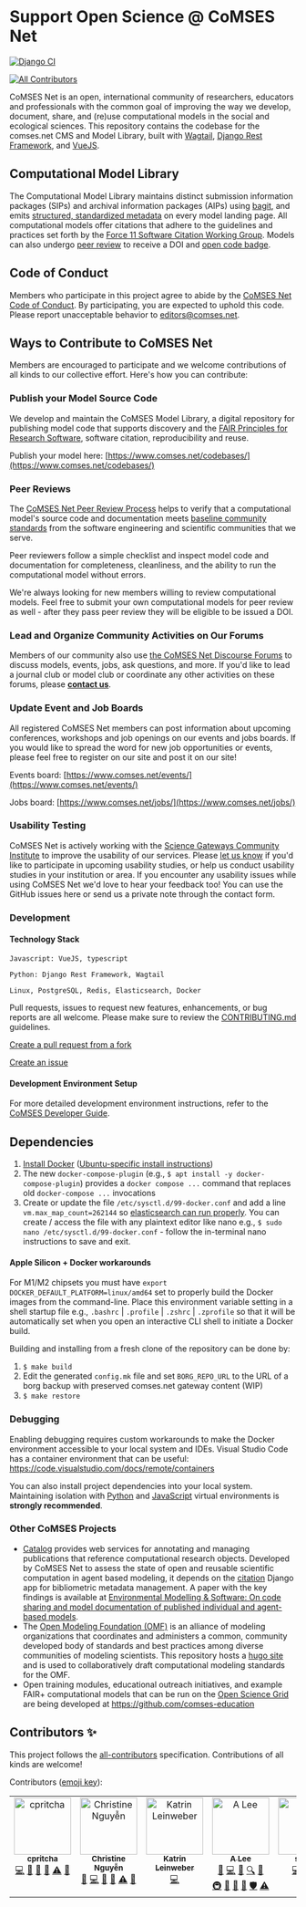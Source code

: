 # Support Open Science @ CoMSES Net
[![Django CI](https://github.com/comses/comses.net/actions/workflows/django-ci.yml/badge.svg)](https://github.com/comses/comses.net/actions/workflows/django-ci.yml)
<!-- ALL-CONTRIBUTORS-BADGE:START - Do not remove or modify this section -->
[![All Contributors](https://img.shields.io/badge/all_contributors-7-orange.svg?style=flat-square)](#contributors-)
<!-- ALL-CONTRIBUTORS-BADGE:END -->

CoMSES Net is an open, international community of researchers, educators and professionals with the common goal of improving the way we develop, document, share, and (re)use computational models in the social and ecological sciences. This repository contains the codebase for the comses.net CMS and Model Library, built with [Wagtail](https://github.com/wagtail/wagtail), [Django Rest Framework](https://www.django-rest-framework.org/), and [VueJS](https://vuejs.org/).

## Computational Model Library
The Computational Model Library maintains distinct submission information packages (SIPs) and archival information packages (AIPs) using [bagit](https://github.com/LibraryOfCongress/bagit-python), and emits [structured, standardized metadata](https://github.com/codemeta/codemeta) on every model landing page. All computational models offer citations that adhere to the guidelines and practices set forth by the [Force 11 Software Citation Working Group](https://www.force11.org/group/software-citation-working-group). Models can also undergo [peer review](https://www.comses.net/reviews/) to receive a DOI and [open code badge](https://www.comses.net/resources/open-code-badge/).

## Code of Conduct
Members who participate in this project agree to abide by the [CoMSES Net Code of Conduct](https://github.com/comses/comses.net/blob/main/CODE_OF_CONDUCT.md). By participating, you are expected to uphold this code. Please report unacceptable behavior to [editors@comses.net](mailto:editors@comses.net).

## Ways to Contribute to CoMSES Net
Members are encouraged to participate and we welcome contributions of all kinds to our collective effort. Here's how you can contribute:

### Publish your Model Source Code

We develop and maintain the CoMSES Model Library, a digital repository for publishing model code that supports discovery and the [FAIR Principles for Research Software](https://doi.org/10.15497/RDA00068), software citation, reproducibility and reuse.

Publish your model here: [https://www.comses.net/codebases/](https://www.comses.net/codebases/)

### Peer Reviews

The [CoMSES Net Peer Review Process](https://www.comses.net/reviews/) helps to verify that a computational model's source code and documentation meets [baseline community standards](https://www.comses.net/resources/guides-to-good-practice/) from the software engineering and scientific communities that we serve.

Peer reviewers follow a simple checklist and inspect model code and documentation for completeness, cleanliness, and the ability to run the computational model without errors.

We're always looking for new members willing to review computational models. Feel free to submit your own computational models for peer review as well - after they pass peer review they will be eligible to be issued a DOI. 

### Lead and Organize Community Activities on Our Forums

Members of our community also use [the CoMSES Net Discourse Forums](https://forum.comses.net/) to discuss models, events, jobs, ask questions, and more. If you'd like to lead a journal club or model club or coordinate any other activities on these forums, please [**contact us**](https://www.comses.net/about/contact/).

### Update Event and Job Boards

All registered CoMSES Net members can post information about upcoming conferences, workshops and job openings on our events and jobs boards. If you would like to spread the word for new job opportunities or events, please feel free to register on our site and post it on our site!

Events board: [https://www.comses.net/events/](https://www.comses.net/events/)

Jobs board: [https://www.comses.net/jobs/](https://www.comses.net/jobs/)

### Usability Testing

CoMSES Net is actively working with the [Science Gateways Community Institute](https://sciencegateways.org) to improve the usability of our services. Please [let us know](https://comses.net/about/contact/) if you'd like to participate in upcoming usability studies, or help us conduct usability studies in your institution or area. If you encounter any usability issues while using CoMSES Net we'd love to hear your feedback too! You can use the GitHub issues here or send us a private note through the contact form.

### Development 

#### Technology Stack

```
Javascript: VueJS, typescript

Python: Django Rest Framework, Wagtail

Linux, PostgreSQL, Redis, Elasticsearch, Docker
```

Pull requests, issues to request new features, enhancements, or bug reports are all welcome. Please make sure to review the [CONTRIBUTING.md](CONTRIBUTING.md) guidelines.

[Create a pull request from a fork](https://docs.github.com/en/github/collaborating-with-issues-and-pull-requests/creating-a-pull-request-from-a-fork)

[Create an issue](https://docs.github.com/en/github/managing-your-work-on-github/creating-an-issue)

#### Development Environment Setup

For more detailed development environment instructions, refer to the [CoMSES Developer Guide](https://github.com/comses/infra/wiki/Developer-Guide).

Dependencies
-------------
1. [Install Docker](https://docs.docker.com/engine/install/) ([Ubuntu-specific install instructions](https://docs.docker.com/desktop/install/ubuntu/))
2. The new `docker-compose-plugin` (e.g., `$ apt install -y docker-compose-plugin`) provides a `docker compose ...` command that replaces old `docker-compose ...` invocations
3. Create or update the file `/etc/sysctl.d/99-docker.conf` and add a line `vm.max_map_count=262144` so [elasticsearch can run properly](https://www.elastic.co/guide/en/elasticsearch/reference/current/vm-max-map-count.html). You can create / access the file with any plaintext editor like nano e.g., `$ sudo nano /etc/sysctl.d/99-docker.conf` - follow the in-terminal nano instructions to save and exit.

#### Apple Silicon + Docker workarounds

For M1/M2 chipsets you must have `export DOCKER_DEFAULT_PLATFORM=linux/amd64` set to properly build the Docker images from the command-line. Place this environment variable setting in a shell startup file e.g., `.bashrc` | `.profile` | `.zshrc` | `.zprofile` so that it will be automatically set when you open an interactive CLI shell to initiate a Docker build.

Building and installing from a fresh clone of the repository can be done by:

1. `$ make build`
2. Edit the generated `config.mk` file and set `BORG_REPO_URL` to the URL of a borg backup with preserved comses.net
   gateway content (WIP)
3. `$ make restore`

### Debugging

Enabling debugging requires custom workarounds to make the Docker environment accessible to your local system and IDEs. Visual Studio Code has a container environment that can be useful: https://code.visualstudio.com/docs/remote/containers

You can also install project dependencies into your local system. Maintaining isolation with [Python](https://docs.python.org/3/library/venv.html) and [JavaScript](https://pypi.org/project/nodeenv/) virtual environments is **strongly recommended**.    


### Other CoMSES Projects

- [Catalog](https://github.com/comses/catalog) provides web services for annotating and managing publications that reference computational research objects. Developed by CoMSES Net to assess the state of open and reusable scientific computation in agent based modeling, it depends on the [citation](https://github.com/comses/citation) Django app for bibliometric metadata management. A paper with the key findings is available at [Environmental Modelling & Software: On code sharing and model documentation of published individual and agent-based models](https://doi.org/10.1016/j.envsoft.2020.104873).
- The [Open Modeling Foundation (OMF)](https://openmodelingfoundation.github.io/) is an alliance of modeling organizations that coordinates and administers a common, community developed body of standards and best practices among diverse communities of modeling scientists. This repository hosts a [hugo site](https://gohugo.io/) and is used to collaboratively draft computational modeling standards for the OMF.
- Open training modules, educational outreach initiatives, and example FAIR+ computational models that can be run on the [Open Science Grid](https://opensciencegrid.org/) are being developed at https://github.com/comses-education


## Contributors ✨
This project follows the [all-contributors](https://github.com/all-contributors/all-contributors) specification. Contributions of all kinds are welcome!

Contributors ([emoji key](https://allcontributors.org/docs/en/emoji-key)):

<!-- ALL-CONTRIBUTORS-LIST:START - Do not remove or modify this section -->
<!-- prettier-ignore-start -->
<!-- markdownlint-disable -->
<table>
  <tbody>
    <tr>
      <td align="center" valign="top" width="14.28%"><a href="https://github.com/cpritcha"><img src="https://avatars0.githubusercontent.com/u/4530298?v=4?s=100" width="100px;" alt="cpritcha"/><br /><sub><b>cpritcha</b></sub></a><br /><a href="https://github.com/comses/comses.net/commits?author=cpritcha" title="Code">💻</a> <a href="https://github.com/comses/comses.net/commits?author=cpritcha" title="Documentation">📖</a> <a href="https://github.com/comses/comses.net/issues?q=author%3Acpritcha" title="Bug reports">🐛</a> <a href="#maintenance-cpritcha" title="Maintenance">🚧</a> <a href="https://github.com/comses/comses.net/commits?author=cpritcha" title="Tests">⚠️</a> <a href="https://github.com/comses/comses.net/pulls?q=is%3Apr+reviewed-by%3Acpritcha" title="Reviewed Pull Requests">👀</a></td>
      <td align="center" valign="top" width="14.28%"><a href="https://www.linkedin.com/in/chrstngyn/"><img src="https://avatars0.githubusercontent.com/u/8737685?v=4?s=100" width="100px;" alt="Christine Nguyễn"/><br /><sub><b>Christine Nguyễn</b></sub></a><br /><a href="https://github.com/comses/comses.net/issues?q=author%3Achrstngyn" title="Bug reports">🐛</a> <a href="https://github.com/comses/comses.net/commits?author=chrstngyn" title="Code">💻</a> <a href="https://github.com/comses/comses.net/commits?author=chrstngyn" title="Documentation">📖</a> <a href="#design-chrstngyn" title="Design">🎨</a> <a href="https://github.com/comses/comses.net/commits?author=chrstngyn" title="Tests">⚠️</a> <a href="#maintenance-chrstngyn" title="Maintenance">🚧</a></td>
      <td align="center" valign="top" width="14.28%"><a href="https://github.com/katrinleinweber"><img src="https://avatars2.githubusercontent.com/u/9948149?v=4?s=100" width="100px;" alt="Katrin Leinweber"/><br /><sub><b>Katrin Leinweber</b></sub></a><br /><a href="https://github.com/comses/comses.net/commits?author=katrinleinweber" title="Code">💻</a></td>
      <td align="center" valign="top" width="14.28%"><a href="https://complexity.asu.edu"><img src="https://avatars0.githubusercontent.com/u/22534?v=4?s=100" width="100px;" alt="A Lee"/><br /><sub><b>A Lee</b></sub></a><br /><a href="https://github.com/comses/comses.net/issues?q=author%3Aalee" title="Bug reports">🐛</a> <a href="https://github.com/comses/comses.net/commits?author=alee" title="Code">💻</a> <a href="https://github.com/comses/comses.net/commits?author=alee" title="Documentation">📖</a> <a href="#fundingFinding-alee" title="Funding Finding">🔍</a> <a href="#ideas-alee" title="Ideas, Planning, & Feedback">🤔</a> <a href="#infra-alee" title="Infrastructure (Hosting, Build-Tools, etc)">🚇</a> <a href="#maintenance-alee" title="Maintenance">🚧</a> <a href="#projectManagement-alee" title="Project Management">📆</a> <a href="https://github.com/comses/comses.net/pulls?q=is%3Apr+reviewed-by%3Aalee" title="Reviewed Pull Requests">👀</a> <a href="#security-alee" title="Security">🛡️</a> <a href="https://github.com/comses/comses.net/commits?author=alee" title="Tests">⚠️</a></td>
      <td align="center" valign="top" width="14.28%"><a href="https://github.com/sgfost"><img src="https://avatars.githubusercontent.com/u/46429375?v=4?s=100" width="100px;" alt="sgfost"/><br /><sub><b>sgfost</b></sub></a><br /><a href="https://github.com/comses/comses.net/commits?author=sgfost" title="Code">💻</a> <a href="#design-sgfost" title="Design">🎨</a> <a href="https://github.com/comses/comses.net/commits?author=sgfost" title="Tests">⚠️</a></td>
      <td align="center" valign="top" width="14.28%"><a href="https://github.com/BlllueSea"><img src="https://avatars.githubusercontent.com/u/20047708?v=4?s=100" width="100px;" alt="BlllueSea"/><br /><sub><b>BlllueSea</b></sub></a><br /><a href="https://github.com/comses/comses.net/commits?author=BlllueSea" title="Code">💻</a></td>
      <td align="center" valign="top" width="14.28%"><a href="https://github.com/CharlesSheelam"><img src="https://avatars.githubusercontent.com/u/100802119?v=4?s=100" width="100px;" alt="Charles Sheelam"/><br /><sub><b>Charles Sheelam</b></sub></a><br /><a href="https://github.com/comses/comses.net/commits?author=CharlesSheelam" title="Code">💻</a></td>
      <td align="center" valign="top" width="14.28%"><a href="https://github.com/hwelsters"><img src="https://avatars.githubusercontent.com/u/84760072?v=4?s=100" width="100px;" alt="hwelsters"/><br /><sub><b>hwelsters</b></sub></a><br /><a href="https://github.com/comses/comses.net/commits?author=hwelsters" title="Code">💻</a></td>
      <td align="center" valign="top" width="14.28%"><a href="https://github.com/Krisha100"><img src="https://avatars.githubusercontent.com/u/57967961?v=4?s=100" width="100px;" alt="Krisha Vekaria"/><br /><sub><b>Krisha Vekaria</b></sub></a><br /><a href="https://github.com/comses/comses.net/commits?author=Krisha100" title="Code">💻</a></td>
    </tr>
  </tbody>
</table>

<!-- markdownlint-restore -->
<!-- prettier-ignore-end -->

<!-- ALL-CONTRIBUTORS-LIST:END -->
